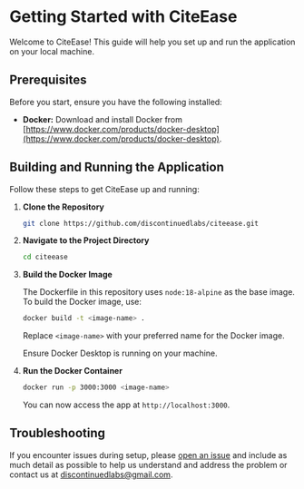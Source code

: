 # Getting Started with CiteEase

Welcome to CiteEase! This guide will help you set up and run the application on your local machine.

## Prerequisites

Before you start, ensure you have the following installed:

-   **Docker:** Download and install Docker from [https://www.docker.com/products/docker-desktop](https://www.docker.com/products/docker-desktop).

## Building and Running the Application

Follow these steps to get CiteEase up and running:

1. **Clone the Repository**

    ```bash
    git clone https://github.com/discontinuedlabs/citeease.git
    ```

2. **Navigate to the Project Directory**

    ```bash
    cd citeease
    ```

3. **Build the Docker Image**

    The Dockerfile in this repository uses `node:18-alpine` as the base image. To build the Docker image, use:

    ```bash
    docker build -t <image-name> .
    ```

    Replace `<image-name>` with your preferred name for the Docker image.

    Ensure Docker Desktop is running on your machine.

4. **Run the Docker Container**

    ```bash
    docker run -p 3000:3000 <image-name>
    ```

    You can now access the app at `http://localhost:3000`.

## Troubleshooting

If you encounter issues during setup, please [open an issue](https://github.com/ganymedelabs/citeease/issues/new/choose) and include as much detail as possible to help us understand and address the problem or contact us at [discontinuedlabs@gmail.com](mailto:ganemedelabs@gmail.com).
